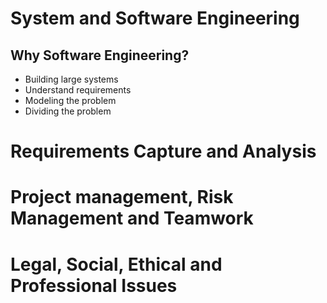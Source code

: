 # System and Software Engineering
## Why Software Engineering?
- Building large systems
- Understand requirements
- Modeling the problem
- Dividing the problem
# Requirements Capture and Analysis
# Project management, Risk Management and Teamwork
# Legal, Social, Ethical and Professional Issues
